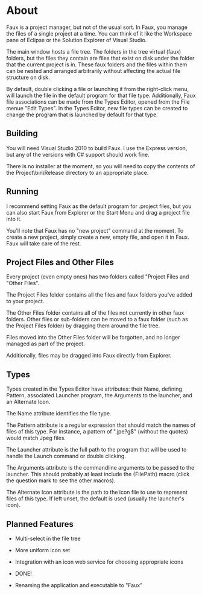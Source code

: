 About
=====

Faux is a project manager, but not of the usual sort. In Faux, you manage the
files of a single project at a time. You can think of it like the Workspace pane
of Eclipse or the Solution Explorer of Visual Studio.

The main window hosts a file tree. The folders in the tree virtual (faux)
folders, but the files they contain are files that exist on disk under the
folder that the current project is in. These faux folders and the files within
them can be nested and arranged arbitrarily without affecting the actual file
structure on disk.

By default, double clicking a file or launching it from the right-click menu,
will launch the file in the default program for that file type. Additionally,
Faux file associations can be made from the Types Editor, opened from the File
menue "Edit Types". In the Types Editor, new file types can be created to change
the program that is launched by default for that type.


Building
--------

You will need Visual Studio 2010 to build Faux. I use the Express version, but
any of the versions with C# support should work fine.

There is no installer at the moment, so you will need to copy the contents of
the Project\bin\Release directory to an appropriate place.


Running
-------

I recommend setting Faux as the default program for .project files, but you can
also start Faux from Explorer or the Start Menu and drag a project file into it.

You'll note that Faux has no "new project" command at the moment. To create a
new project, simply create a new, empty file, and open it in Faux. Faux will
take care of the rest.


Project Files and Other Files
-----------------------------

Every project (even empty ones) has two folders called "Project Files and "Other
Files".

The Project Files folder contains all the files and faux folders you've added to
your project.

The Other Files folder contains all of the files not currently in other faux
folders. Other files or sub-folders can be moved to a faux folder (such as the
Project Files folder) by dragging them around the file tree.

Files moved into the Other Files folder will be forgotten, and no longer managed
as part of the project.

Additionally, files may be dragged into Faux directly from Explorer.


Types
-----

Types created in the Types Editor have attributes: their Name, defining Pattern,
associated Launcher program, the Arguments to the launcher, and an Alternate
Icon.

The Name attribute identifies the file type.

The Pattern attribute is a regular expression that should match the names of
files of this type. For instance, a pattern of "\.jpe?g$" (without the quotes)
would match Jpeg files.

The Launcher attribute is the full path to the program that will be used to
handle the Launch command or double clicking.

The Arguments attribute is the commandline arguments to be passed to the
launcher. This should probably at least include the {FilePath} macro (click the
question mark to see the other macros).

The Alternate Icon attribute is the path to the icon file to use to represent
files of this type. If left unset, the default is used (usually the launcher's
icon).


Planned Features
----------------

* Multi-select in the file tree

* More uniform icon set

* Integration with an icon web service for choosing appropriate icons
 - DONE!

* Renaming the application and executable to "Faux"
